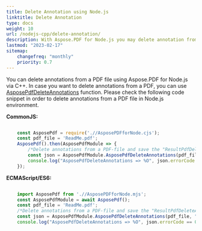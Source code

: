 ```yaml
---
title: Delete Annotation using Node.js
linktitle: Delete Annotation
type: docs
weight: 10
url: /nodejs-cpp/delete-annotation/
description: With Aspose.PDF for Node.js you may delete annotation from your PDF file.
lastmod: "2023-02-17"
sitemap:
    changefreq: "monthly"
    priority: 0.7
---
```


You can delete annotations from a PDF file using Aspose.PDF for Node.js via C++. In case you want to delete annotations from a PDF, you can use [AsposePdfDeleteAnnotations](https://reference.aspose.com/pdf/nodejs-cpp/organize/asposepdfdeleteannotations/) function. 
Please check the following code snippet in order to delete annotations from a PDF file in Node.js environment.

**CommonJS:**

```cjs

    const AsposePdf = require('.//AsposePDFforNode.cjs');
    const pdf_file = 'ReadMe.pdf';
    AsposePdf().then(AsposePdfModule => {
        /*Delete annotations from a PDF-file and save the "ResultPdfDeleteAnnotations.pdf"*/
        const json = AsposePdfModule.AsposePdfDeleteAnnotations(pdf_file, "ResultPdfDeleteAnnotations.pdf");
        console.log("AsposePdfDeleteAnnotations => %O", json.errorCode == 0 ? json.fileNameResult : json.errorText);
    });
```

**ECMAScript/ES6:**

```mjs

    import AsposePdf from './/AsposePDFforNode.mjs';
    const AsposePdfModule = await AsposePdf();
    const pdf_file = 'ReadMe.pdf';
    /*Delete annotations from a PDF-file and save the "ResultPdfDeleteAnnotations.pdf"*/
    const json = AsposePdfModule.AsposePdfDeleteAnnotations(pdf_file, "ResultPdfDeleteAnnotations.pdf");
    console.log("AsposePdfDeleteAnnotations => %O", json.errorCode == 0 ? json.fileNameResult : json.errorText);
```
